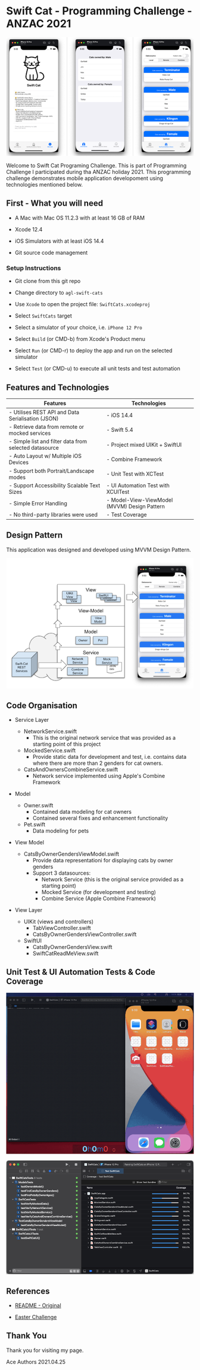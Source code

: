 # Swift Cat - Programming Challenge - ANZAC 2021

![](doc/res/swiftcat-screens.png)

Welcome to Swift Cat Programing Challenge. This is part of Programming Challenge I participated during tha ANZAC holiday 2021. This programming challenge demonstrates mobile application developoment using technologies mentioned below.


## First - What you will need

- A Mac with Mac OS 11.2.3 with at least 16 GB of RAM

- Xcode 12.4

- iOS Simulators with at least iOS 14.4

- Git source code management 

### Setup Instructions

- Git clone from this git repo

- Change directory to `agl-swift-cats`

- Use `Xcode` to open the project file: `SwiftCats.xcodeproj`

- Select `SwiftCats` target

- Select a simulator of your choice, i.e. `iPhone 12 Pro`

- Select `Build` (or CMD-b) from Xcode's Product menu

- Select `Run` (or CMD-r) to deploy the app and run on the selected simulator

- Select `Test` (or CMD-u) to execute all unit tests and test automation

## Features and Technologies

| Features | Technologies |
|----------|--------------|
| - Utilises REST API and Data Serialisation (JSON) | - iOS 14.4 |
| - Retrieve data from remote or mocked services | - Swift 5.4 |
| - Simple list and filter data from selected datasource | - Project mixed UIKit + SwiftUI |
| - Auto Layout w/ Multiple iOS Devices | - Combine Framework |
| - Support both Portrait/Landscape modes | - Unit Test with XCTest |
| - Support Accessibility Scalable Text Sizes | - UI Automation Test with XCUITest |
| - Simple Error Handling | - Model-View-ViewModel (MVVM) Design Pattern |
| - No third-party libraries were used | - Test Coverage |

## Design Pattern

This application was designed and developed using MVVM Design Pattern.

![](doc/res/swiftcat-arch.png)

## Code Organisation

- Service Layer
  - NetworkService.swift
    - This is the original network service that was provided as a starting point of this project
  - MockedService.swift
    - Provide static data for development and test, i.e. contains data where there are more than 2 genders for cat owners.
  - CatsAndOwnersCombineService.swift
    - Network service implemented using Apple's Combine Framework

- Model
  - Owner.swift
    - Contained data modeling for cat owners
    - Contained several fixes and enhancement functionality
  - Pet.swift
    - Data modeling for pets 

- View Model
  - CatsByOwnerGendersViewModel.swift
    - Provide data representationi for displaying cats by owner genders
    - Support 3 datasources:
      - Network Service (this is the original service provided as a starting point)
      - Mocked Service (for development and testing)
      - Combine Service (Apple Combine Framework)

- View Layer
  - UIKit (views and controllers)
    - TabViewController.swift
    - CatsByOwnerGendersViewController.swift
  - SwiftUI
    - CatsByOwnerGendersView.swift
    - SwiftCatReadMeView.swift


## Unit Test & UI Automation Tests & Code Coverage

![](doc/res/swift-cat.gif)

![](doc/res/swiftcat-codecoverage.png)


## References

- [README - Original](README-original.md)

- [Easter Challenge](https://github.com/primecoder/easter-2021-challenge)

## Thank You

Thank you for visiting my page.

Ace Authors
2021.04.25